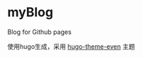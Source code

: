 # myBlog
Blog for Github pages

使用hugo生成，采用 [hugo-theme-even](https://github.com/olOwOlo/hugo-theme-even) 主题
